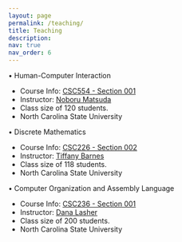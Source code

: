 ```yaml
---
layout: page
permalink: /teaching/
title: Teaching
description: 
nav: true
nav_order: 6
---
```


•	Human-Computer Interaction
- Course Info: <a href='https://wolfware.ncsu.edu/courses/details/?sis_id=SIS:2022:8:1:CSC:554:001'> CSC554 - Section 001 </a>
- Instructor:  <a href='https://noborumatsuda.github.io/'> Noboru Matsuda </a>
- Class size of 120 students.
- North Carolina State University

•	Discrete Mathematics

- Course Info: <a href='https://www.csc.ncsu.edu/courses/outcomes.php?uniq_id=8000025'> CSC226 - Section 002 </a>
- Instructor: <a href='https://www.csc.ncsu.edu/people/tmbarnes'> Tiffany Barnes </a>
- Class size of 118 students.
- North Carolina State University

•	Computer Organization and Assembly Language 
- Course Info: <a href='https://www.csc.ncsu.edu/courses/outcomes.php?uniq_id=8000024'> 
CSC236 - Section 001 </a>
- Instructor: <a href='https://www.ratemyprofessors.com/professor/90401'> Dana Lasher </a>
- Class size of 200 students.
- North Carolina State University


